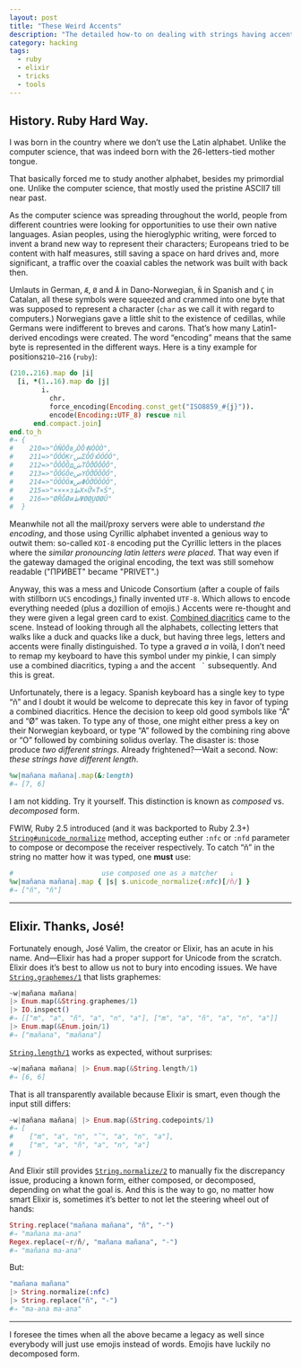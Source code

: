 ```yaml
---
layout: post
title: "These Weird Accents"
description: "The detailed how-to on dealing with strings having accents nowadays"
category: hacking
tags:
  - ruby
  - elixir
  - tricks
  - tools
---
```


## History. Ruby Hard Way.

I was born in the country where we don’t use the Latin alphabet. Unlike the
computer science, that was indeed born with the 26-letters-tied mother tongue.

That basically forced me to study another alphabet, besides my primordial one.
Unlike the computer science, that mostly used the pristine ASCII7 till near past.

As the computer science was spreading throughout the world, people from different
countries were looking for opportunities to use their own native languages. Asian
peoples, using the hieroglyphic writing, were forced to invent a brand new way
to represent their characters; Europeans tried to be content with half measures,
still saving a space on hard drives and, more significant, a traffic over the
coaxial cables the network was built with back then.

Umlauts in German, `Æ`, `Ø` and	`Å` in Dano-Norwegian, `Ñ` in Spanish and `Ç` in
Catalan, all these symbols were squeezed and crammed into one byte that was
supposed to represent a character (`char` as we call it with regard to computers.)
Norwegians gave a little shit to the existence of cedillas, while Germans were
indifferent to breves and carons. That’s how many Latin1-derived encodings were
created. The word “encoding” means that the same byte is represented
in the different ways. Here is a tiny example for positions`210–216` (`ruby`):

```ruby
(210..216).map do |i|
  [i, *(1..16).map do |j|
        i.
          chr.
          force_encoding(Encoding.const_get("ISO8859_#{j}")).
          encode(Encoding::UTF_8) rescue nil
      end.compact.join]
end.to_h
#⇒ {
#    210=>"ÒŇÒŌвزÒŌาŅÒÒÒ",
#    211=>"ÓÓÓĶгسΣÓÓำÓÓÓÓ",
#    212=>"ÔÔÔÔдشΤÔÔิŌÔÔÔ",
#    213=>"ÕŐĠÕеصΥÕÕีÕÕÕŐ",
#    214=>"ÖÖÖÖжضΦÖÖึÖÖÖÖ",
#    215=>"××××зطΧ×Ũื×Ṫ×Ś",
#    216=>"ØŘĜØиظΨØØุŲØØŰ"
#  }
```

Meanwhile not all the mail/proxy servers were able to understand _the encoding_,
and those using Cyrillic alphabet invented a genious way to outwit them: so-called
`KOI-8` encoding put the Cyrillic letters in the places where the _similar
pronouncing latin letters were placed_. That way even if the gateway damaged
the original encoding, the text was still somehow readable ("ПРИВЕТ" became "PRIVET".)

Anyway, this was a mess and Unicode Consortium (after a couple of fails with
stillborn `UCS` encodings,) finally invented `UTF-8`. Which allows to encode
everything needed (plus a dozillion of emojis.) Accents were re-thought and
they were given a legal green card to exist.
[Combined diacritics](https://en.wikipedia.org/wiki/Combining_Diacritical_Marks)
came to the scene. Instead of looking through all the alphabets, collecting
letters that walks like a duck and quacks like a duck, but having three legs,
letters and accents were finally distinguished. To type a graved _a_ in voilà,
I don’t need to remap my keyboard to have this symbol under my pinkie, I can
simply use a combined diacritics, typing `a` and the accent `  ̀  ` subsequently.
And this is great.

Unfortunately, there is a legacy. Spanish keyboard has a single key to type
“ñ” and I doubt it would be welcome to deprecate this key in favor of typing
a combined diacritics. Hence the decision to keep old good symbols like “Å” and
“Ø” was taken. To type any of those, one might either press a key on their
Norwegian keyboard, or type “A” followed by the combining ring above or “O”
followed by combining solidus overlay. The disaster is: those produce _two
different strings_. Already frightened?—Wait a second. Now: _these strings
have different length_.

```ruby
%w|mañana mañana|.map(&:length)
#⇒ [7, 6]
```

I am not kidding. Try it yourself. This distinction is known as _composed_ vs.
_decomposed_ form.

FWIW, Ruby 2.5 introduced (and it was backported to Ruby 2.3+)
[`String#unicode_normalize`](https://ruby-doc.org/core/String.html#method-i-unicode_normalize)
method, accepting euther `:nfc` or `:nfd` parameter to compose or decompose the
receiver respectively. To catch “ñ” in the string no matter how it was typed,
one **must** use:

```ruby
#                      use composed one as a matcher   ⇓
%w|mañana mañana|.map { |s| s.unicode_normalize(:nfc)[/ñ/] }
#⇒ ["ñ", "ñ"]
```

---

## Elixir. Thanks, José!

Fortunately enough, José Valim, the creator or Elixir, has an acute in his name.
And—Elixir has had a proper support for Unicode from the scratch. Elixir does it’s
best to allow us not to bury into encoding issues. We have
[`String.graphemes/1`](https://hexdocs.pm/elixir/String.html#graphemes/1) that
lists graphemes:

```elixir
~w|mañana mañana|
|> Enum.map(&String.graphemes/1)
|> IO.inspect()
#⇒ [["m", "a", "ñ", "a", "n", "a"], ["m", "a", "ñ", "a", "n", "a"]]
|> Enum.map(&Enum.join/1)
#⇒ ["mañana", "mañana"]
```

[`String.length/1`](https://hexdocs.pm/elixir/String.html#length/1) works
as expected, without surprises:

```elixir
~w|mañana mañana| |> Enum.map(&String.length/1)
#⇒ [6, 6]
```

That is all transparently available because Elixir is smart, even though
the input still differs:

```elixir
~w|mañana mañana| |> Enum.map(&String.codepoints/1)
#⇒ [
#    ["m", "a", "n", "̃", "a", "n", "a"],
#    ["m", "a", "ñ", "a", "n", "a"]
# ]
```

And Elixir still provides
[`String.normalize/2`](https://hexdocs.pm/elixir/String.html#normalize/2) to
manually fix the discrepancy issue, producing a known form, either composed,
or decomposed, depending on what the goal is. And this is the way to go,
no matter how smart Elixir is, sometimes it’s better to not let the
steering wheel out of hands:

```elixir
String.replace("mañana mañana", "ñ", "-")
#⇒ "mañana ma-ana"
Regex.replace(~r/ñ/, "mañana mañana", "-")
#⇒ "mañana ma-ana"
```

But:

```elixir
"mañana mañana"
|> String.normalize(:nfc)
|> String.replace("ñ", "-")
#⇒ "ma-ana ma-ana"
```

---

I foresee the times when all the above became a legacy as well since everybody
will just use emojis instead of words. Emojis have luckily no decomposed form.
